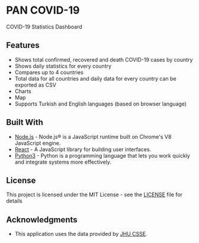 # PAN COVID-19
COVID-19 Statistics Dashboard

## Features

* Shows total confirmed, recovered and death COVID-19 cases by country
* Shows daily statistics for every country
* Compares up to 4 countries
* Total data for all countries and daily data for every country can be exported as CSV
* Charts
* Map
* Supports Turkish and English languages (based on browser language)

## Built With

* [Node.js](https://nodejs.org/) - Node.js® is a JavaScript runtime built on Chrome's V8 JavaScript engine.
* [React](https://reactjs.org/) - A JavaScript library for building user interfaces.
* [Python3](https://www.python.org/) - Python is a programming language that lets you work quickly
and integrate systems more effectively.

## License

This project is licensed under the MIT License - see the [LICENSE](LICENSE) file for details

## Acknowledgments

* This application uses the data provided by [JHU CSSE](https://github.com/CSSEGISandData/COVID-19).
